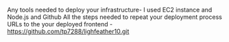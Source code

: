 Any tools needed to deploy your infrastructure- I used EC2 instance and Node.js and Github
All the steps needed to repeat your deployment process
URLs to the your deployed frontend - https://github.com/tp7288/lighfeather10.git
